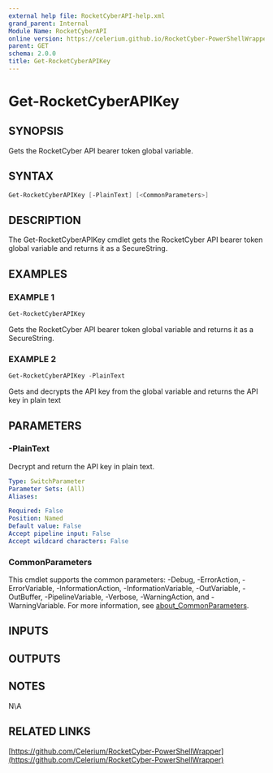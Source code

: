 ```yaml
---
external help file: RocketCyberAPI-help.xml
grand_parent: Internal
Module Name: RocketCyberAPI
online version: https://celerium.github.io/RocketCyber-PowerShellWrapper/site/Internal/Get-RocketCyberAPIKey.html
parent: GET
schema: 2.0.0
title: Get-RocketCyberAPIKey
---
```


# Get-RocketCyberAPIKey

## SYNOPSIS
Gets the RocketCyber API bearer token global variable.

## SYNTAX

```powershell
Get-RocketCyberAPIKey [-PlainText] [<CommonParameters>]
```

## DESCRIPTION
The Get-RocketCyberAPIKey cmdlet gets the RocketCyber API bearer token
global variable and returns it as a SecureString.

## EXAMPLES

### EXAMPLE 1
```powershell
Get-RocketCyberAPIKey
```

Gets the RocketCyber API bearer token global variable and
returns it as a SecureString.

### EXAMPLE 2
```powershell
Get-RocketCyberAPIKey -PlainText
```

Gets and decrypts the API key from the global variable and
returns the API key in plain text

## PARAMETERS

### -PlainText
Decrypt and return the API key in plain text.

```yaml
Type: SwitchParameter
Parameter Sets: (All)
Aliases:

Required: False
Position: Named
Default value: False
Accept pipeline input: False
Accept wildcard characters: False
```

### CommonParameters
This cmdlet supports the common parameters: -Debug, -ErrorAction, -ErrorVariable, -InformationAction, -InformationVariable, -OutVariable, -OutBuffer, -PipelineVariable, -Verbose, -WarningAction, and -WarningVariable. For more information, see [about_CommonParameters](http://go.microsoft.com/fwlink/?LinkID=113216).

## INPUTS

## OUTPUTS

## NOTES
N\A

## RELATED LINKS

[https://github.com/Celerium/RocketCyber-PowerShellWrapper](https://github.com/Celerium/RocketCyber-PowerShellWrapper)

